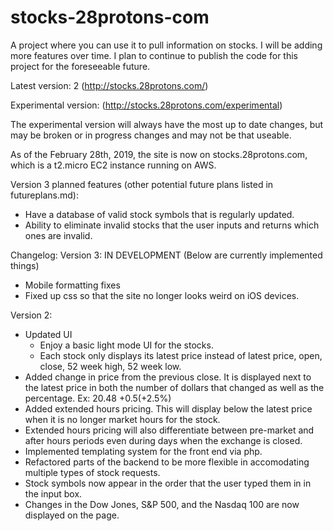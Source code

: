 # stocks-28protons-com
A project where you can use it to pull information on stocks. I will be adding more features over time. I plan to continue to publish the code for this project for the foreseeable future.

Latest version: 2 (http://stocks.28protons.com/)

Experimental version: (http://stocks.28protons.com/experimental)

The experimental version will always have the most up to date changes, but may be broken or in progress changes and may not be that useable.

As of the February 28th, 2019, the site is now on stocks.28protons.com, which is a t2.micro EC2 instance running on AWS.

Version 3 planned features (other potential future plans listed in futureplans.md):
- Have a database of valid stock symbols that is regularly updated.
- Ability to eliminate invalid stocks that the user inputs and returns which ones are invalid.

Changelog:
Version 3: IN DEVELOPMENT (Below are currently implemented things)
- Mobile formatting fixes
- Fixed up css so that the site no longer looks weird on iOS devices.

Version 2:
- Updated UI
    - Enjoy a basic light mode UI for the stocks.
    - Each stock only displays its latest price instead of latest price, open, close, 52 week high, 52 week low.
- Added change in price from the previous close. It is displayed next to the latest price in both the number of dollars that changed as well as the percentage. Ex: 20.48 +0.5(+2.5%)
- Added extended hours pricing. This will display below the latest price when it is no longer market hours for the stock.
- Extended hours pricing will also differentiate between pre-market and after hours periods even during days when the exchange is closed.
- Implemented templating system for the front end via php.
- Refactored parts of the backend to be more flexible in accomodating multiple types of stock requests.
- Stock symbols now appear in the order that the user typed them in in the input box.
- Changes in the Dow Jones, S&P 500, and the Nasdaq 100 are now displayed on the page.
